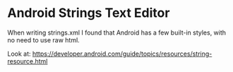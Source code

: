 # Android Strings Text Editor

When writing strings.xml I found that Android has a few built-in styles, with no need to use raw html.

Look at: https://developer.android.com/guide/topics/resources/string-resource.html